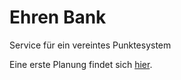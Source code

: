 # Ehren Bank
Service für ein vereintes Punktesystem

Eine erste Planung findet sich [hier](./planung.md).
